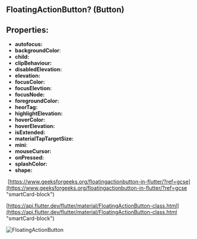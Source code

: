 
## FloatingActionButton? (Button)

## **Properties:**

- **autofocus:**
- **backgroundColor**:
- **child:**
- **clipBehaviour:**
- **disabledElevation:**
- **elevation:**
- **focusColor:**
- **focusElevtion:**
- **focusNode:**
- **foregroundColor:**
- **heorTag:**
- **highlightElevation:**
- **hoverColor:**
- **hoverElevation:**
- **isExtended:**
- **materialTapTargetSize:**
- **mini**:
- **mouseCursor:**
- **onPressed:**
- **splashColor:**
- **shape:**

‌
[https://www.geeksforgeeks.org/floatingactionbutton-in-flutter/?ref=gcse](https://www.geeksforgeeks.org/floatingactionbutton-in-flutter/?ref=gcse "smartCard-block")

[https://api.flutter.dev/flutter/material/FloatingActionButton-class.html](https://api.flutter.dev/flutter/material/FloatingActionButton-class.html "smartCard-block")


![FloatingActionButton](https://user-images.githubusercontent.com/59411109/189523507-7aae3f54-fc2f-4f83-bb53-db099f8ed5f1.gif)
